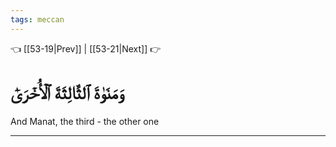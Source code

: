 ```yaml
---
tags: meccan
---
```


👈 [[53-19|Prev]] | [[53-21|Next]] 👉

# وَمَنَوٰةَ ٱلثَّالِثَةَ ٱلۡأُخۡرَىٰٓ

And Manat, the third - the other one

---

